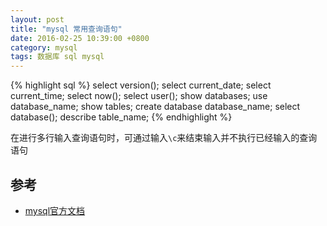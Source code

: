 ```yaml
---
layout: post
title: "mysql 常用查询语句"
date: 2016-02-25 10:39:00 +0800
category: mysql
tags: 数据库 sql mysql
---
```


{% highlight sql %}
    select version();
    select current_date;
    select current_time;
    select now();
    select user();
    show databases;
    use database_name;
    show tables;
    create database database_name;
    select database();
    describe table_name;
{% endhighlight %}

在进行多行输入查询语句时，可通过输入`\c`来结束输入并不执行已经输入的查询语句

## 参考
* [mysql官方文档](http://dev.mysql.com/doc/refman/5.7/en/entering-queries.html)
